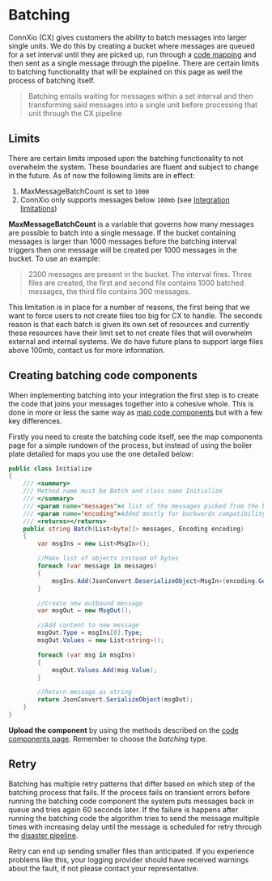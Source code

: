 # Batching

ConnXio (CX) gives customers the ability to batch messages into larger single units. We do this by creating a bucket where messages are queued for a set interval until they are picked up, run through a [code mapping](/Documentation/Transformation/Code%20Mapping.md) and then sent as a single message through the pipeline. There are certain limits to batching functionality that will be explained on this page as well the process of batching itself.

> Batching entails waiting for messages within a set interval and then transforming said messages into a single unit before processing that unit through the CX pipeline

## Limits

There are certain limits imposed upon the batching functionality to not overwhelm the system. These boundaries are fluent and subject to change in the future. As of now the following limits are in effect:

1. MaxMessageBatchCount is set to `1000`
2. ConnXio only supports messages below `100mb` (see [Integration limitations](/Documentation/Integrations/Limitations.md))

**MaxMessageBatchCount** is a variable that governs how many messages are possible to batch into a single message. If the bucket containing messages is larger than 1000 messages before the batching interval triggers then one message will be created per 1000 messages in the bucket. To use an example:

> 2300 messages are present in the bucket. The interval fires. Three files are created, the first and second file contains 1000 batched messages, the third file contains 300 messages.

This limitation is in place for a number of reasons, the first being that we want to force users to not create files too big for CX to handle. The seconds reason is that each batch is given its own set of resources and currently these resources have their limit set to not create files that will overwhelm external and internal systems. We do have future plans to support large files above 100mb, contact us for more information.

## Creating batching code components

When implementing batching into your integration the first step is to create the code that joins your messages together into a cohesive whole. This is done in more or less the same way as [map code components](/Documentation/Transformation/Code%20Components.md) but with a few key differences.

Firstly you need to create the batching code itself, see the map components page for a simple rundown of the process, but instead of using the boiler plate detailed for maps you use the one detailed below:

```csharp
public class Initialize
{
    /// <summary>
    /// Method name must be Batch and class name Initialize
    /// </summary>
    /// <param name="messages">A list of the messages picked from the bucket in bytes</param>
    /// <param name="encoding">Added mostly for backwards compatibility, is always utf-8</param>
    /// <returns></returns>
    public string Batch(List<byte[]> messages, Encoding encoding)
    {
        var msgIns = new List<MsgIn>();

        //Make list of objects instead of bytes
        foreach (var message in messages)
        {
            msgIns.Add(JsonConvert.DeserializeObject<MsgIn>(encoding.GetString(message)));
        }

        //Create new outbound message
        var msgOut = new MsgOut();

        //Add content to new message
        msgOut.Type = msgIns[0].Type;
        msgOut.Values = new List<string>();

        foreach (var msg in msgIns)
        {
            msgOut.Values.Add(msg.Value);
        }

        //Return message as string
        return JsonConvert.SerializeObject(msgOut);
    }
}
```

**Upload the component** by using the methods described on the [code components page](/Documentation/Transformation/Code%20Components.md). Remember to choose the *batching* type.

## Retry

Batching has multiple retry patterns that differ based on which step of the batching process that fails. If the process fails on transient errors before running the batching code component the system puts messages back in queue and tries again 60 seconds later. If the failure is happens after running the batching code the algorithm tries to send the message multiple times with increasing delay until the message is scheduled for retry through the [disaster pipeline](/Documentation/Retry.md).

Retry can end up sending smaller files than anticipated. If you experience problems like this, your logging provider should have received warnings about the fault, if not please contact your representative.
